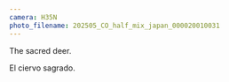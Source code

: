 ```yaml
---
camera: H35N
photo_filename: 202505_CO_half_mix_japan_000020010031
---
```


The sacred deer.

El ciervo sagrado.


